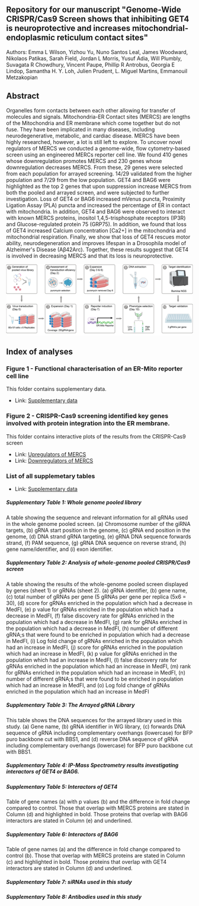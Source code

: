 ## Repository for our manuscript "Genome-Wide CRISPR/Cas9 Screen shows that inhibiting GET4 is neuroprotective and increases mitochondrial-endoplasmic reticulum contact sites"

Authors: Emma L Wilson, Yizhou Yu, Nuno Santos Leal, James Woodward, Nikolaos Patikas, Sarah Field, Jordan L Morris, Yusuf Adia, Will Plumbly, Suvagata R Chowdhury, Vincent Paupe, Phillip R Antrobus, Georgia E Lindop, Samantha H. Y. Loh, Julien Prudent, L. Miguel Martins, Emmanouil Metzakopian


## Abstract  

Organelles form contacts between each other allowing for transfer of molecules and signals. Mitochondria-ER Contact sites (MERCS) are lengths of the Mitochondria and ER membrane which come together but do not fuse. They have been implicated in many diseases, including neurodegenerative, metabolic, and cardiac disease. MERCS have been highly researched, however, a lot is still left to explore. To uncover novel regulators of MERCS we conducted a genome-wide, flow cytometry-based screen using an engineered MERCs reporter cell line. We found 410 genes whose downregulation promotes MERCS and 230 genes whose downregulation decreases MERCS. From these, 29 genes were selected from each population for arrayed screening. 14/29 validated from the higher population and 7/29 from the low population. GET4 and BAG6 were highlighted as the top 2 genes that upon suppression increase MERCS from both the pooled and arrayed screen, and were subjected to further investigation. Loss of GET4 or BAG6  increased mVenus puncta, Proximity Ligation Assay (PLA) puncta and increased the percentage of ER in contact with mitochondria. In addition, GET4 and BAG6 were observed to interact with known MERCS proteins, inositol 1,4,5-trisphosphate receptors (IP3R) and Glucose-regulated protein 75 (GRP75). In addition, we found that loss of GET4 increased Calcium concentration [Ca2+] in the mitochondria and mitochondrial respiration. Finally, we show that loss of GET4 rescues motor ability, neurodegeneration and improves lifespan in a Drosophila model of Alzheimer's Disease (Aβ42Arc). Together, these results suggest that GET4 is involved in decreasing MERCS and that its loss is neuroprotective. 

![image](Cartoon_for_emma.png)

## Index of analyses

### Figure 1 - Functional characterisation of an ER-Mito reporter cell line 

This folder contains supplementary data.

- Link: [Supplementary data](https://github.com/M1gus/MitoER-CRISPR-Screen/tree/main/Suplementary%20Tables)

### Figure 2 - CRISPR-Cas9 screening identified key genes involved with protein integration into the ER membrane.

This folder contains interactive plots of the results from the CRISPR-Cas9 screen

- Link: [Upregulators of MERCS](upregulators.html)
- Link: [Downregulators of MERCS](downregulators.html)

### List of all supplemetary tables

- Link: [Supplementary data](https://github.com/M1gus/MitoER-CRISPR-Screen/tree/main/Suplementary%20Tables)

##### Supplementary Table 1: Whole genome pooled library
A table showing the sequence and relevant information for all gRNAs used in the whole genome pooled screen. (a) Chromosome number of the giRNA targets, (b) gRNA start position in the genome, (c) gRNA end position in the genome, (d) DNA strand gRNA targeting, (e) gRNA DNA sequence forwards strand, (f) PAM sequence, (g) gRNA DNA sequence on reverse strand, (h) gene name/identifier, and (i) exon identifier.

##### Supplementary Table 2: Analysis of whole-genome pooled CRISPR/Cas9 screen
A table showing the results of the whole-genome pooled screen displayed by genes (sheet 1) or gRNAs (sheet 2). (a) gRNA identifier, (b) gene name, (c) total number of gRNAs per gene (5 gRNAs per gene per replica (5x6 = 30), (d) score for gRNAs enriched in the population which had a decrease in MedFI, (e) p value for gRNAs enriched in the population which had a decrease in MedFI, (f) false discovery rate for gRNAs enriched in the population which had a decrease in MedFI, (g) rank for gRNAs enriched in the population which had a decrease in MedFI, (h) number of different gRNA;s that were found to be enriched in population which had a decrease in MedFI, (i) Log fold change of gRNAs enriched in the population which had an increase in MedFI, (j) score for gRNAs enriched in the population which had an increase in MedFI, (k) p value for gRNAs enriched in the population which had an increase in MedFI, (l) false discovery rate for gRNAs enriched in the population which had an increase in MedFI, (m) rank for gRNAs enriched in the population which had an increase in MedFI, (n) number of different gRNA;s that were found to be enriched in population which had an increase in MedFI, and (o) Log fold change of gRNAs enriched in the population which had an increase in MedFI

##### Supplementary Table 3: The Arrayed gRNA Library
This table shows the DNA sequences for the arrayed library used in this study. (a) Gene name, (b) gRNA identifier in WG library, (c) forwards DNA sequence of gRNA including complementary overhangs (lowercase) for BFP puro backbone cut with BBS1, and (d) reverse DNA sequence of gRNA including complementary overhangs (lowercase) for BFP puro backbone cut with BBS1.

##### Supplementary Table 4: IP-Mass Spectrometry results investigating interactors of GET4 or BAG6.

##### Supplementary Table 5: Interactors of GET4
Table of gene names (a) with p values (b) and the difference in fold change compared to control. Those that overlap with MERCS proteins are stated in Column (d) and highlighted in bold. Those proteins that overlap with BAG6 interactors are stated in Column (e) and underlined.

##### Supplementary Table 6: Interactors of BAG6
Table of gene names (a) and the difference in fold change compared to control (b). Those that overlap with MERCS proteins are stated in Column (c) and highlighted in bold. Those proteins that overlap with GET4 interactors are stated in Column (d) and underlined.

##### Supplementary Table 7: siRNAs used in this study

##### Supplementary Table 8: Antibodies used in this study
